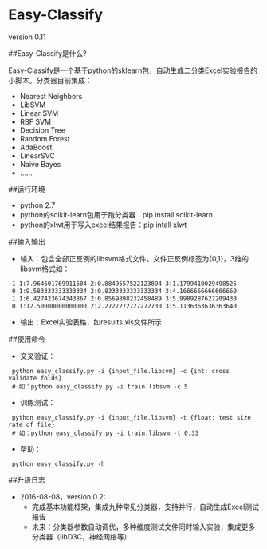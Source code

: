 # Easy-Classify
version 0.11

##Easy-Classify是什么?

Easy-Classify是一个基于python的sklearn包，自动生成二分类Excel实验报告的小脚本。分类器目前集成：

* Nearest Neighbors
* LibSVM
* Linear SVM
* RBF SVM
* Decision Tree
* Random Forest
* AdaBoost
* LinearSVC
* Naive Bayes
* ......

##运行环境

* python 2.7
* python的scikit-learn包用于跑分类器：pip install scikit-learn
* python的xlwt用于写入excel结果报告：pip intall xlwt

##输入输出
 
 * 输入：包含全部正反例的libsvm格式文件。文件正反例标签为{0,1}，3维的libsvm格式如：
 
 ```txt
  1 1:7.964601769911504 2:0.8849557522123894 3:1.1799410029498525
  0 1:9.583333333333334 2:0.8333333333333334 3:4.1666666666666660
  1 1:6.427423674343867 2:0.8569898232458489 3:5.9989287627209430
  0 1:12.50000000000000 2:2.2727272727272730 3:5.1136363636363640
```
 * 输出：Excel实验表格，如results.xls文件所示
 
##使用命令

* 交叉验证：
 ```ssh
  python easy_classify.py -i {input_file.libsvm} -c {int: cross validate folds}
  # 如：python easy_classify.py -i train.libsvm -c 5
```

* 训练测试：
 ```ssh
  python easy_classify.py -i {input_file.libsvm} -t {float: test size rate of file}
  # 如：python easy_classify.py -i train.libsvm -t 0.33
```

* 帮助：
 ```ssh
  python easy_classify.py -h
```

##升级日志
 * 2016-08-08，version 0.2:
   * 完成基本功能框架，集成九种常见分类器，支持并行，自动生成Excel测试报告
   * 未来：分类器参数自动调优，多种维度测试文件同时输入实验，集成更多分类器（libD3C，神经网络等）
 
